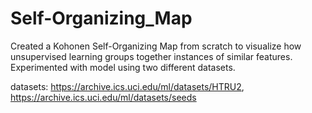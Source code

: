 # Self-Organizing_Map

Created a Kohonen Self-Organizing Map from scratch to visualize how 
unsupervised learning groups together instances of similar features.
Experimented with model using two different datasets.

datasets: https://archive.ics.uci.edu/ml/datasets/HTRU2, https://archive.ics.uci.edu/ml/datasets/seeds
